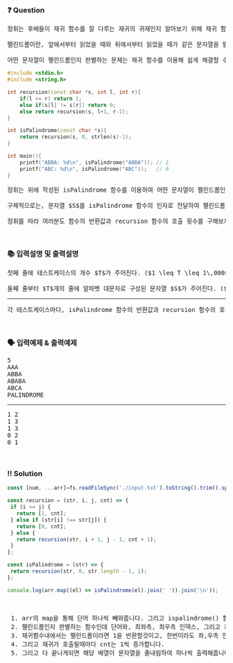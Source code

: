  ### ❓ Question

 <pre>정휘는 후배들이 재귀 함수를 잘 다루는 재귀의 귀재인지 알아보기 위해 재귀 함수와 관련된 문제를 출제하기로 했다.

팰린드롬이란, 앞에서부터 읽었을 때와 뒤에서부터 읽었을 때가 같은 문자열을 말한다. 팰린드롬의 예시로 AAA, ABBA, ABABA 등이 있고, 팰린드롬이 아닌 문자열의 예시로 ABCA, PALINDROME 등이 있다.

어떤 문자열이 팰린드롬인지 판별하는 문제는 재귀 함수를 이용해 쉽게 해결할 수 있다. 아래 코드의 isPalindrome 함수는 주어진 문자열이 팰린드롬이면 1, 팰린드롬이 아니면 0을 반환하는 함수다.</pre>

```c++
#include <stdio.h>
#include <string.h>

int recursion(const char *s, int l, int r){
    if(l >= r) return 1;
    else if(s[l] != s[r]) return 0;
    else return recursion(s, l+1, r-1);
}

int isPalindrome(const char *s){
    return recursion(s, 0, strlen(s)-1);
}

int main(){
    printf("ABBA: %d\n", isPalindrome("ABBA")); // 1
    printf("ABC: %d\n", isPalindrome("ABC"));   // 0
}
```
<pre>정휘는 위에 작성된 isPalindrome 함수를 이용하여 어떤 문자열이 팰린드롬인지 여부를 판단하려고 한다.

구체적으로는, 문자열 $S$를 isPalindrome 함수의 인자로 전달하여 팰린드롬 여부를 반환값으로 알아낼 것이다. 더불어 판별하는 과정에서 recursion 함수를 몇 번 호출하는지 셀 것이다.

정휘를 따라 여러분도 함수의 반환값과 recursion 함수의 호출 횟수를 구해보자.</pre>
 
<br>

### 📚 입력설명 및 출력설명

<pre>첫째 줄에 테스트케이스의 개수 $T$가 주어진다. ($1 \leq T \leq 1\,000$)

둘째 줄부터 $T$개의 줄에 알파벳 대문자로 구성된 문자열 $S$가 주어진다. ($1 \leq \vert S\vert \leq 1\,000$)<hr/>각 테스트케이스마다, isPalindrome 함수의 반환값과 recursion 함수의 호출 횟수를 한 줄에 공백으로 구분하여 출력한다.</pre>

<br>

### 🗣 입력예제 & 출력예제

<pre>5
AAA
ABBA
ABABA
ABCA
PALINDROME<hr>1 2
1 3
1 3
0 2
0 1</pre>



 <br>

 ### ‼️ Solution

 ```javascript
const [num, ...arr]=fs.readFileSync('./input.txt').toString().trim().split('\n');

const recursion = (str, i, j, cnt) => {
  if (i >= j) {
    return [1, cnt];
  } else if (str[i] !== str[j]) {
    return [0, cnt];
  } else {
    return recursion(str, i + 1, j - 1, cnt + 1);
  }
};

const isPalindrome = (str) => {
  return recursion(str, 0, str.length - 1, 1);
};

console.log(arr.map((el) => isPalindrome(el).join(' ')).join('\n'));
 ```
<br>

 <pre>
 1. arr의 map을 통해 단어 하나씩 빼와줍니다. 그리고 ispalindrome() 함수에  넣어줍니다.
 2. 팰린드롬인지 판별하는 함수인데 단어와, 최좌측, 최우측 인덱스, 그리고 카운트 변수를 넘겨줍니다.
 3. 재귀함수내에서는 팰린드롬이라면 1을 반환할것이고, 한번이라도 좌,우측 인덱스가 다르다면 0을 반환
 4. 그리고 재귀가 호출될때마다 cnt는 1씩 증가합니다. 
 5. 그리고 다 끝나게되면 해당 배열이 문자열을 줄내림하여 하나씩 출력해줍니다.</pre>
